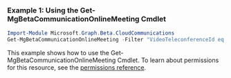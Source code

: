### Example 1: Using the Get-MgBetaCommunicationOnlineMeeting Cmdlet
```powershell
Import-Module Microsoft.Graph.Beta.CloudCommunications
Get-MgBetaCommunicationOnlineMeeting -Filter "VideoTeleconferenceId eq '123456789'" 
```
This example shows how to use the Get-MgBetaCommunicationOnlineMeeting Cmdlet.
To learn about permissions for this resource, see the [permissions reference](/graph/permissions-reference).

